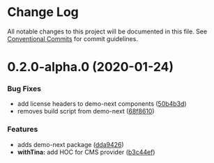 # Change Log

All notable changes to this project will be documented in this file.
See [Conventional Commits](https://conventionalcommits.org) for commit guidelines.

# 0.2.0-alpha.0 (2020-01-24)


### Bug Fixes

* add license headers to demo-next components ([50b4b3d](https://github.com/kendallstrautman/nextjs-blog-starter/commit/50b4b3d))
* removes build script from demo-next ([68f8610](https://github.com/kendallstrautman/nextjs-blog-starter/commit/68f8610))


### Features

* adds demo-next package ([dda9426](https://github.com/kendallstrautman/nextjs-blog-starter/commit/dda9426))
* **withTina:** add HOC for <Tina> CMS provider ([b3c44ef](https://github.com/kendallstrautman/nextjs-blog-starter/commit/b3c44ef))
